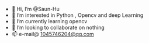 - 👋 Hi, I’m @Saun-Hu
- 👀 I’m interested in Python , Opencv and deep Learning
- 🌱 I’m currently learning opencv
- 💞️ I’m looking to collaborate on nothing 
- 📫 e-mail@ 1045746204@qq.com

<!---
Saun-Hu/Saun-Hu is a ✨ special ✨ repository because its `README.md` (this file) appears on your GitHub profile.
You can click the Preview link to take a look at your changes.
--->
